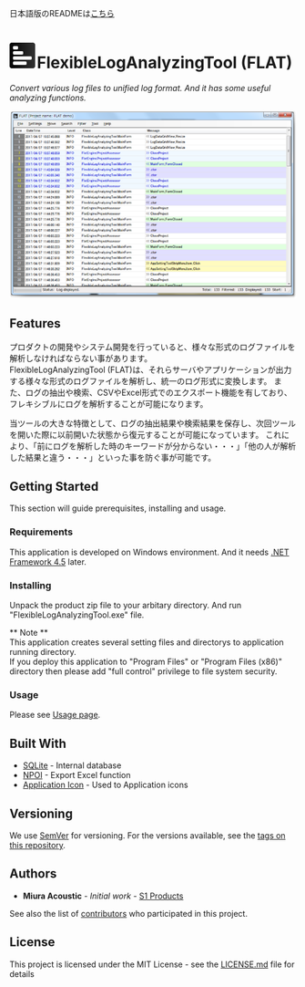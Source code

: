 日本語版のREADMEは[こちら](README.ja.md)

# <img src ="./images/AppLogo.png" />FlexibleLogAnalyzingTool (FLAT)

*Convert various log files to unified log format. And it has some useful analyzing functions.*

<p align="center"><img src ="./images/FLAT.png" /></p>

## Features

プロダクトの開発やシステム開発を行っていると、様々な形式のログファイルを解析しなければならない事があります。  
FlexibleLogAnalyzingTool (FLAT)は、それらサーバやアプリケーションが出力する様々な形式のログファイルを解析し、統一のログ形式に変換します。
また、ログの抽出や検索、CSVやExcel形式でのエクスポート機能を有しており、フレキシブルにログを解析することが可能になります。

当ツールの大きな特徴として、ログの抽出結果や検索結果を保存し、次回ツールを開いた際に以前開いた状態から復元することが可能になっています。
これにより、「前にログを解析した時のキーワードが分からない・・・」「他の人が解析した結果と違う・・・」といった事を防ぐ事が可能です。

## Getting Started

This section will guide prerequisites, installing and usage.

### Requirements

This application is developed on Windows environment. And it needs [.NET Framework 4.5](https://www.microsoft.com/download/details.aspx?id=30653) later.

### Installing

Unpack the product zip file to your arbitary directory. And run "FlexibleLogAnalyzingTool.exe" file.

** Note **  
This application creates several setting files and directorys to application running directory.  
If you deploy this application to "Program Files" or "Program Files (x86)" directory then please add "full control" privilege to file system security.

### Usage

Please see [Usage page](../../wiki/usage.ja).

## Built With

* [SQLite](https://www.sqlite.org/) - Internal database
* [NPOI](https://npoi.codeplex.com/) - Export Excel function
* [Application Icon](http://gentleface.com/free_icon_set.html) - Used to Application icons

## Versioning

We use [SemVer](http://semver.org/) for versioning. For the versions available, see the [tags on this repository](https://github.com/your/project/tags). 

## Authors

* **Miura Acoustic** - *Initial work* - [S1 Products](https://github.com/PurpleBooth)

See also the list of [contributors](https://github.com/your/project/contributors) who participated in this project.

## License

This project is licensed under the MIT License - see the [LICENSE.md](LICENSE.md) file for details
